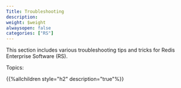 ```yaml
---
Title: Troubleshooting
description:
weight: $weight
alwaysopen: false
categories: ["RS"]
---
```

This section includes various troubleshooting tips and tricks for Redis
Enterprise Software (RS).

Topics:

{{%allchildren style="h2" description="true"%}}
